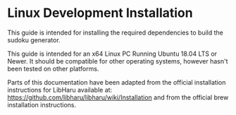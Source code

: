# Linux Development Installation

This guide is intended for installing the required dependencies to build the sudoku generator.

This guide is intended for an x64 Linux PC Running Ubuntu 18.04 LTS or Newer. It should be compatible for other operating systems, however hasn't been tested on other platforms.

Parts of this documentation have been adapted from the official installation instructions for LibHaru available at: https://github.com/libharu/libharu/wiki/Installation and from the official brew installation instructions.